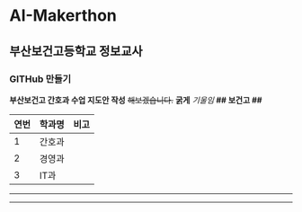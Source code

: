 # AI-Makerthon
## 부산보건고등학교 정보교사
### GITHub 만들기

**부산보건고 간호과 수업 지도안 작성** ~~해보겠습니다.~~
__굵게__
_기울임_
__## 보건고 ##__


|  연번  |  학과명  |  비고  |
| ------- | ------- | ------- |
| 1    | 간호과   |      |
| 2    | 경영과   |      |
| 3    | IT과   |      |

***
___
